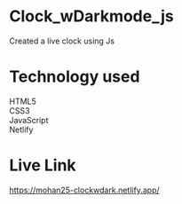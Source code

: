 # Clock_wDarkmode_js
Created a live clock using Js

# Technology used
HTML5<br>
CSS3<br>
JavaScript<br>
Netlify

# Live Link
https://mohan25-clockwdark.netlify.app/
